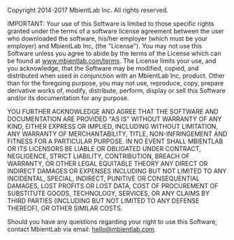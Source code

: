 Copyright 2014-2017 MbientLab Inc. All rights reserved.

IMPORTANT: Your use of this Software is limited to those specific rights granted under the terms of a software
license agreement between the user who downloaded the software, his/her employer (which must be your
employer) and MbientLab Inc, (the "License").  You may not use this Software unless you agree to abide by the
terms of the License which can be found at www.mbientlab.com/terms.  The License limits your use, and you
acknowledge, that the Software may be modified, copied, and distributed when used in conjunction with an
MbientLab Inc, product.  Other than for the foregoing purpose, you may not use, reproduce, copy, prepare
derivative works of, modify, distribute, perform, display or sell this Software and/or its documentation for any
purpose.

YOU FURTHER ACKNOWLEDGE AND AGREE THAT THE SOFTWARE AND DOCUMENTATION ARE PROVIDED "AS IS" WITHOUT WARRANTY
OF ANY KIND, EITHER EXPRESS OR IMPLIED, INCLUDING WITHOUT LIMITATION, ANY WARRANTY OF MERCHANTABILITY, TITLE,
NON-INFRINGEMENT AND FITNESS FOR A PARTICULAR PURPOSE. IN NO EVENT SHALL MBIENTLAB OR ITS LICENSORS BE LIABLE OR
OBLIGATED UNDER CONTRACT, NEGLIGENCE, STRICT LIABILITY, CONTRIBUTION, BREACH OF WARRANTY, OR OTHER LEGAL EQUITABLE
THEORY ANY DIRECT OR INDIRECT DAMAGES OR EXPENSES INCLUDING BUT NOT LIMITED TO ANY INCIDENTAL, SPECIAL, INDIRECT,
PUNITIVE OR CONSEQUENTIAL DAMAGES, LOST PROFITS OR LOST DATA, COST OF PROCUREMENT OF SUBSTITUTE GOODS, TECHNOLOGY,
SERVICES, OR ANY CLAIMS BY THIRD PARTIES (INCLUDING BUT NOT LIMITED TO ANY DEFENSE THEREOF), OR OTHER SIMILAR COSTS.

Should you have any questions regarding your right to use this Software, contact MbientLab via email:
hello@mbientlab.com.
